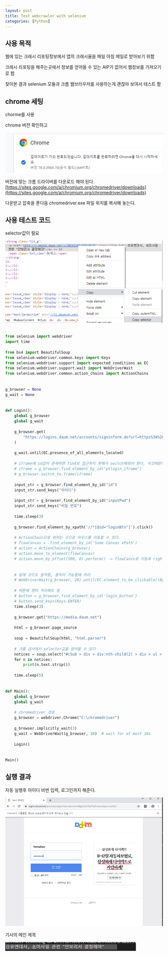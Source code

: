```yaml
---
layout: post
title: Test webcrawler with selenium
categories: [Python]
---
```


## 사용 목적

웹에 있는 크래시 리포팅정보에서 앱의 크래시율을 매일 아침 메일로 받아보기 위함

크래시 리포팅을 해주는곳에서 정보를 얻어올 수 있는 AIP가 없어서 웹정보를 가져오기로 함

찾아본 결과  selenium 모듈과 크롬 웹브라우저를 사용하는게 괜찮아 보여서 테스트 함

## chrome 세팅

chorme를 사용

chrome 버전 확인하고

![](/assets/images/2019-11-01-웹크롤러테스트/2019-11-01-10-54-48.png)

버전에 맞는 크롬 드라이버를 다운로드 해야 된다.
[https://sites.google.com/a/chromium.org/chromedriver/downloads](https://sites.google.com/a/chromium.org/chromedriver/downloads)

다운받고 압축을 푼다음 chromedriver.exe 파일 위치를 복사해 놓는다.

## 사용 테스트 코드

selector값이 필요

![](/assets/images/2019-11-01-웹크롤러테스트/2019-11-01-11-20-38.png)

```python

from selenium import webdriver
import time

from bs4 import BeautifulSoup
from selenium.webdriver.common.keys import Keys
from selenium.webdriver.support import expected_conditions as EC
from selenium.webdriver.support.wait import WebDriverWait
from selenium.webdriver.common.action_chains import ActionChains


g_browser = None
g_wait = None


def Login():
    global g_browser
    global g_wait

    g_browser.get(
        "https://logins.daum.net/accounts/signinform.do?url=https%3A%2F%2Fwww.daum.net%2F"
    )

    g_wait.until(EC.presence_of_all_elements_located)

    # iframe에 id값이 존재하면 find로 접근하지 못해서 switch해줘야 한다, 이것때문에 계속 element를 찾지 못함
    # iframe = g_browser.find_element_by_id("ptlogin_iframe")
    # g_browser.switch_to.frame(iframe)

    input_str = g_browser.find_element_by_id("id")
    input_str.send_keys("아이디")

    input_str = g_browser.find_element_by_id("inputPwd")
    input_str.send_keys("비밀 번호")

    time.sleep(3)

    g_browser.find_element_by_xpath('//*[@id="loginBtn"]').click()

    # ActionChain으로 원하는 곳으로 마우스를 이동할 수 있다.
    # flowCanvas = .find_element_by_id('Some Canvas xPath')
    # action = ActionChains(g_browser)
    # action.move_to_element(flowCanvas)
    # action.move_by_offset(500, 0).perform() -> flowCanvs로 이동후 right 500으로 이동


    # 밑에 코드도 동작함, 클릭이 가능할때 처리
    # WebDriverWait(g_browser, 20).until(EC.element_to_be_clickable((By.XPATH, '//*[@id="loginBtn"]'))).click()

    # 버튼에 엔터 처리해도 됨
    # button = g_browser.find_element_by_id('login_button')
    # button.send_keys(Keys.ENTER)
    time.sleep(3)

    g_browser.get("https://media.daum.net")

    html = g_browser.page_source

    soup = BeautifulSoup(html, "html.parser")

    # 크롬 검사에서 selector값을 얻어올 수 있다
    notices = soup.select("#cSub > div > div:nth-child(2) > div > ul > li.item_main > strong > a")
    for n in notices:
        print(n.text.strip())

    time.sleep(5)


def Main():
    global g_browser
    global g_wait

    # chromedriver 경로
    g_browser = webdriver.Chrome("C:\chromedriver")

    g_browser.implicitly_wait(3)
    g_wait = WebDriverWait(g_browser, 10)  # wait for at most 10s

    Login()


Main()

```

## 실행 결과

자동 실행후 아이디 비번 입력, 로그인까지 해준다.

![](/assets/images/2019-11-01-웹크롤러테스트/2019-11-01-11-09-14.png)

기사의 메인 제목

![](/assets/images/2019-11-01-웹크롤러테스트/2019-11-01-11-22-01.png)